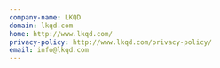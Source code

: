 ```yaml
---
company-name: LKQD
domain: lkqd.com
home: http://www.lkqd.com/
privacy-policy: http://www.lkqd.com/privacy-policy/
email: info@lkqd.com
---
```




